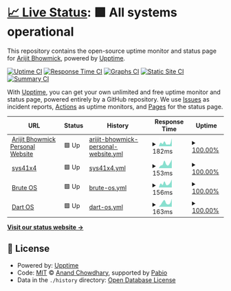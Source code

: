 # [📈 Live Status](https://status.arijit-bhowmick.me): <!--live status--> **🟩 All systems operational**

This repository contains the open-source uptime monitor and status page for [Arijit Bhowmick](https://sys41x4.github.io), powered by [Upptime](https://github.com/upptime/upptime).

[![Uptime CI](https://github.com/sys41x4/upptime-tracker/workflows/Uptime%20CI/badge.svg)](https://github.com/sys41x4/upptime-tracker/actions?query=workflow%3A%22Uptime+CI%22)
[![Response Time CI](https://github.com/sys41x4/upptime-tracker/workflows/Response%20Time%20CI/badge.svg)](https://github.com/sys41x4/upptime-tracker/actions?query=workflow%3A%22Response+Time+CI%22)
[![Graphs CI](https://github.com/sys41x4/upptime-tracker/workflows/Graphs%20CI/badge.svg)](https://github.com/sys41x4/upptime-tracker/actions?query=workflow%3A%22Graphs+CI%22)
[![Static Site CI](https://github.com/sys41x4/upptime-tracker/workflows/Static%20Site%20CI/badge.svg)](https://github.com/sys41x4/upptime-tracker/actions?query=workflow%3A%22Static+Site+CI%22)
[![Summary CI](https://github.com/sys41x4/upptime-tracker/workflows/Summary%20CI/badge.svg)](https://github.com/sys41x4/upptime-tracker/actions?query=workflow%3A%22Summary+CI%22)

With [Upptime](https://upptime.js.org), you can get your own unlimited and free uptime monitor and status page, powered entirely by a GitHub repository. We use [Issues](https://github.com/sys41x4/upptime-tracker/issues) as incident reports, [Actions](https://github.com/sys41x4/upptime-tracker/actions) as uptime monitors, and [Pages](https://status.arijit-bhowmick.me) for the status page.

<!--start: status pages-->
<!-- This summary is generated by Upptime (https://github.com/upptime/upptime) -->
<!-- Do not edit this manually, your changes will be overwritten -->
<!-- prettier-ignore -->
| URL | Status | History | Response Time | Uptime |
| --- | ------ | ------- | ------------- | ------ |
| <img alt="" src="https://icons.duckduckgo.com/ip3/arijit-bhowmick.github.io.ico" height="13"> [Arijit Bhowmick Personal Website](https://arijit-bhowmick.github.io) | 🟩 Up | [arijit-bhowmick-personal-website.yml](https://github.com/Arijit-Bhowmick/uptime/commits/HEAD/history/arijit-bhowmick-personal-website.yml) | <details><summary><img alt="Response time graph" src="./graphs/arijit-bhowmick-personal-website/response-time-week.png" height="20"> 182ms</summary><br><a href="https://sys41x4.github.io/upptime-tracker/history/arijit-bhowmick-personal-website"><img alt="Response time 226" src="https://img.shields.io/endpoint?url=https%3A%2F%2Fraw.githubusercontent.com%2FArijit-Bhowmick%2Fuptime%2FHEAD%2Fapi%2Farijit-bhowmick-personal-website%2Fresponse-time.json"></a><br><a href="https://sys41x4.github.io/upptime-tracker/history/arijit-bhowmick-personal-website"><img alt="24-hour response time 157" src="https://img.shields.io/endpoint?url=https%3A%2F%2Fraw.githubusercontent.com%2FArijit-Bhowmick%2Fuptime%2FHEAD%2Fapi%2Farijit-bhowmick-personal-website%2Fresponse-time-day.json"></a><br><a href="https://sys41x4.github.io/upptime-tracker/history/arijit-bhowmick-personal-website"><img alt="7-day response time 182" src="https://img.shields.io/endpoint?url=https%3A%2F%2Fraw.githubusercontent.com%2FArijit-Bhowmick%2Fuptime%2FHEAD%2Fapi%2Farijit-bhowmick-personal-website%2Fresponse-time-week.json"></a><br><a href="https://sys41x4.github.io/upptime-tracker/history/arijit-bhowmick-personal-website"><img alt="30-day response time 228" src="https://img.shields.io/endpoint?url=https%3A%2F%2Fraw.githubusercontent.com%2FArijit-Bhowmick%2Fuptime%2FHEAD%2Fapi%2Farijit-bhowmick-personal-website%2Fresponse-time-month.json"></a><br><a href="https://sys41x4.github.io/upptime-tracker/history/arijit-bhowmick-personal-website"><img alt="1-year response time 226" src="https://img.shields.io/endpoint?url=https%3A%2F%2Fraw.githubusercontent.com%2FArijit-Bhowmick%2Fuptime%2FHEAD%2Fapi%2Farijit-bhowmick-personal-website%2Fresponse-time-year.json"></a></details> | <details><summary><a href="https://sys41x4.github.io/upptime-tracker/history/arijit-bhowmick-personal-website">100.00%</a></summary><a href="https://sys41x4.github.io/upptime-tracker/history/arijit-bhowmick-personal-website"><img alt="All-time uptime 100.00%" src="https://img.shields.io/endpoint?url=https%3A%2F%2Fraw.githubusercontent.com%2FArijit-Bhowmick%2Fuptime%2FHEAD%2Fapi%2Farijit-bhowmick-personal-website%2Fuptime.json"></a><br><a href="https://sys41x4.github.io/upptime-tracker/history/arijit-bhowmick-personal-website"><img alt="24-hour uptime 100.00%" src="https://img.shields.io/endpoint?url=https%3A%2F%2Fraw.githubusercontent.com%2FArijit-Bhowmick%2Fuptime%2FHEAD%2Fapi%2Farijit-bhowmick-personal-website%2Fuptime-day.json"></a><br><a href="https://sys41x4.github.io/upptime-tracker/history/arijit-bhowmick-personal-website"><img alt="7-day uptime 100.00%" src="https://img.shields.io/endpoint?url=https%3A%2F%2Fraw.githubusercontent.com%2FArijit-Bhowmick%2Fuptime%2FHEAD%2Fapi%2Farijit-bhowmick-personal-website%2Fuptime-week.json"></a><br><a href="https://sys41x4.github.io/upptime-tracker/history/arijit-bhowmick-personal-website"><img alt="30-day uptime 100.00%" src="https://img.shields.io/endpoint?url=https%3A%2F%2Fraw.githubusercontent.com%2FArijit-Bhowmick%2Fuptime%2FHEAD%2Fapi%2Farijit-bhowmick-personal-website%2Fuptime-month.json"></a><br><a href="https://sys41x4.github.io/upptime-tracker/history/arijit-bhowmick-personal-website"><img alt="1-year uptime 100.00%" src="https://img.shields.io/endpoint?url=https%3A%2F%2Fraw.githubusercontent.com%2FArijit-Bhowmick%2Fuptime%2FHEAD%2Fapi%2Farijit-bhowmick-personal-website%2Fuptime-year.json"></a></details>
| <img alt="" src="https://icons.duckduckgo.com/ip3/sys41x4.github.io.ico" height="13"> [sys41x4](https://sys41x4.github.io) | 🟩 Up | [sys41x4.yml](https://github.com/Arijit-Bhowmick/uptime/commits/HEAD/history/sys41x4.yml) | <details><summary><img alt="Response time graph" src="./graphs/sys41x4/response-time-week.png" height="20"> 153ms</summary><br><a href="https://sys41x4.github.io/upptime-tracker/history/sys41x4"><img alt="Response time 187" src="https://img.shields.io/endpoint?url=https%3A%2F%2Fraw.githubusercontent.com%2FArijit-Bhowmick%2Fuptime%2FHEAD%2Fapi%2Fsys41x4%2Fresponse-time.json"></a><br><a href="https://sys41x4.github.io/upptime-tracker/history/sys41x4"><img alt="24-hour response time 97" src="https://img.shields.io/endpoint?url=https%3A%2F%2Fraw.githubusercontent.com%2FArijit-Bhowmick%2Fuptime%2FHEAD%2Fapi%2Fsys41x4%2Fresponse-time-day.json"></a><br><a href="https://sys41x4.github.io/upptime-tracker/history/sys41x4"><img alt="7-day response time 153" src="https://img.shields.io/endpoint?url=https%3A%2F%2Fraw.githubusercontent.com%2FArijit-Bhowmick%2Fuptime%2FHEAD%2Fapi%2Fsys41x4%2Fresponse-time-week.json"></a><br><a href="https://sys41x4.github.io/upptime-tracker/history/sys41x4"><img alt="30-day response time 199" src="https://img.shields.io/endpoint?url=https%3A%2F%2Fraw.githubusercontent.com%2FArijit-Bhowmick%2Fuptime%2FHEAD%2Fapi%2Fsys41x4%2Fresponse-time-month.json"></a><br><a href="https://sys41x4.github.io/upptime-tracker/history/sys41x4"><img alt="1-year response time 187" src="https://img.shields.io/endpoint?url=https%3A%2F%2Fraw.githubusercontent.com%2FArijit-Bhowmick%2Fuptime%2FHEAD%2Fapi%2Fsys41x4%2Fresponse-time-year.json"></a></details> | <details><summary><a href="https://sys41x4.github.io/upptime-tracker/history/sys41x4">100.00%</a></summary><a href="https://sys41x4.github.io/upptime-tracker/history/sys41x4"><img alt="All-time uptime 100.00%" src="https://img.shields.io/endpoint?url=https%3A%2F%2Fraw.githubusercontent.com%2FArijit-Bhowmick%2Fuptime%2FHEAD%2Fapi%2Fsys41x4%2Fuptime.json"></a><br><a href="https://sys41x4.github.io/upptime-tracker/history/sys41x4"><img alt="24-hour uptime 100.00%" src="https://img.shields.io/endpoint?url=https%3A%2F%2Fraw.githubusercontent.com%2FArijit-Bhowmick%2Fuptime%2FHEAD%2Fapi%2Fsys41x4%2Fuptime-day.json"></a><br><a href="https://sys41x4.github.io/upptime-tracker/history/sys41x4"><img alt="7-day uptime 100.00%" src="https://img.shields.io/endpoint?url=https%3A%2F%2Fraw.githubusercontent.com%2FArijit-Bhowmick%2Fuptime%2FHEAD%2Fapi%2Fsys41x4%2Fuptime-week.json"></a><br><a href="https://sys41x4.github.io/upptime-tracker/history/sys41x4"><img alt="30-day uptime 100.00%" src="https://img.shields.io/endpoint?url=https%3A%2F%2Fraw.githubusercontent.com%2FArijit-Bhowmick%2Fuptime%2FHEAD%2Fapi%2Fsys41x4%2Fuptime-month.json"></a><br><a href="https://sys41x4.github.io/upptime-tracker/history/sys41x4"><img alt="1-year uptime 100.00%" src="https://img.shields.io/endpoint?url=https%3A%2F%2Fraw.githubusercontent.com%2FArijit-Bhowmick%2Fuptime%2FHEAD%2Fapi%2Fsys41x4%2Fuptime-year.json"></a></details>
| <img alt="" src="https://icons.duckduckgo.com/ip3/brute-os.github.io.ico" height="13"> [Brute OS](https://brute-os.github.io) | 🟩 Up | [brute-os.yml](https://github.com/Arijit-Bhowmick/uptime/commits/HEAD/history/brute-os.yml) | <details><summary><img alt="Response time graph" src="./graphs/brute-os/response-time-week.png" height="20"> 156ms</summary><br><a href="https://sys41x4.github.io/upptime-tracker/history/brute-os"><img alt="Response time 179" src="https://img.shields.io/endpoint?url=https%3A%2F%2Fraw.githubusercontent.com%2FArijit-Bhowmick%2Fuptime%2FHEAD%2Fapi%2Fbrute-os%2Fresponse-time.json"></a><br><a href="https://sys41x4.github.io/upptime-tracker/history/brute-os"><img alt="24-hour response time 201" src="https://img.shields.io/endpoint?url=https%3A%2F%2Fraw.githubusercontent.com%2FArijit-Bhowmick%2Fuptime%2FHEAD%2Fapi%2Fbrute-os%2Fresponse-time-day.json"></a><br><a href="https://sys41x4.github.io/upptime-tracker/history/brute-os"><img alt="7-day response time 156" src="https://img.shields.io/endpoint?url=https%3A%2F%2Fraw.githubusercontent.com%2FArijit-Bhowmick%2Fuptime%2FHEAD%2Fapi%2Fbrute-os%2Fresponse-time-week.json"></a><br><a href="https://sys41x4.github.io/upptime-tracker/history/brute-os"><img alt="30-day response time 181" src="https://img.shields.io/endpoint?url=https%3A%2F%2Fraw.githubusercontent.com%2FArijit-Bhowmick%2Fuptime%2FHEAD%2Fapi%2Fbrute-os%2Fresponse-time-month.json"></a><br><a href="https://sys41x4.github.io/upptime-tracker/history/brute-os"><img alt="1-year response time 179" src="https://img.shields.io/endpoint?url=https%3A%2F%2Fraw.githubusercontent.com%2FArijit-Bhowmick%2Fuptime%2FHEAD%2Fapi%2Fbrute-os%2Fresponse-time-year.json"></a></details> | <details><summary><a href="https://sys41x4.github.io/upptime-tracker/history/brute-os">100.00%</a></summary><a href="https://sys41x4.github.io/upptime-tracker/history/brute-os"><img alt="All-time uptime 100.00%" src="https://img.shields.io/endpoint?url=https%3A%2F%2Fraw.githubusercontent.com%2FArijit-Bhowmick%2Fuptime%2FHEAD%2Fapi%2Fbrute-os%2Fuptime.json"></a><br><a href="https://sys41x4.github.io/upptime-tracker/history/brute-os"><img alt="24-hour uptime 100.00%" src="https://img.shields.io/endpoint?url=https%3A%2F%2Fraw.githubusercontent.com%2FArijit-Bhowmick%2Fuptime%2FHEAD%2Fapi%2Fbrute-os%2Fuptime-day.json"></a><br><a href="https://sys41x4.github.io/upptime-tracker/history/brute-os"><img alt="7-day uptime 100.00%" src="https://img.shields.io/endpoint?url=https%3A%2F%2Fraw.githubusercontent.com%2FArijit-Bhowmick%2Fuptime%2FHEAD%2Fapi%2Fbrute-os%2Fuptime-week.json"></a><br><a href="https://sys41x4.github.io/upptime-tracker/history/brute-os"><img alt="30-day uptime 100.00%" src="https://img.shields.io/endpoint?url=https%3A%2F%2Fraw.githubusercontent.com%2FArijit-Bhowmick%2Fuptime%2FHEAD%2Fapi%2Fbrute-os%2Fuptime-month.json"></a><br><a href="https://sys41x4.github.io/upptime-tracker/history/brute-os"><img alt="1-year uptime 100.00%" src="https://img.shields.io/endpoint?url=https%3A%2F%2Fraw.githubusercontent.com%2FArijit-Bhowmick%2Fuptime%2FHEAD%2Fapi%2Fbrute-os%2Fuptime-year.json"></a></details>
| <img alt="" src="https://icons.duckduckgo.com/ip3/dart-os.github.io.ico" height="13"> [Dart OS](https://dart-os.github.io) | 🟩 Up | [dart-os.yml](https://github.com/Arijit-Bhowmick/uptime/commits/HEAD/history/dart-os.yml) | <details><summary><img alt="Response time graph" src="./graphs/dart-os/response-time-week.png" height="20"> 163ms</summary><br><a href="https://sys41x4.github.io/upptime-tracker/history/dart-os"><img alt="Response time 171" src="https://img.shields.io/endpoint?url=https%3A%2F%2Fraw.githubusercontent.com%2FArijit-Bhowmick%2Fuptime%2FHEAD%2Fapi%2Fdart-os%2Fresponse-time.json"></a><br><a href="https://sys41x4.github.io/upptime-tracker/history/dart-os"><img alt="24-hour response time 127" src="https://img.shields.io/endpoint?url=https%3A%2F%2Fraw.githubusercontent.com%2FArijit-Bhowmick%2Fuptime%2FHEAD%2Fapi%2Fdart-os%2Fresponse-time-day.json"></a><br><a href="https://sys41x4.github.io/upptime-tracker/history/dart-os"><img alt="7-day response time 163" src="https://img.shields.io/endpoint?url=https%3A%2F%2Fraw.githubusercontent.com%2FArijit-Bhowmick%2Fuptime%2FHEAD%2Fapi%2Fdart-os%2Fresponse-time-week.json"></a><br><a href="https://sys41x4.github.io/upptime-tracker/history/dart-os"><img alt="30-day response time 174" src="https://img.shields.io/endpoint?url=https%3A%2F%2Fraw.githubusercontent.com%2FArijit-Bhowmick%2Fuptime%2FHEAD%2Fapi%2Fdart-os%2Fresponse-time-month.json"></a><br><a href="https://sys41x4.github.io/upptime-tracker/history/dart-os"><img alt="1-year response time 171" src="https://img.shields.io/endpoint?url=https%3A%2F%2Fraw.githubusercontent.com%2FArijit-Bhowmick%2Fuptime%2FHEAD%2Fapi%2Fdart-os%2Fresponse-time-year.json"></a></details> | <details><summary><a href="https://sys41x4.github.io/upptime-tracker/history/dart-os">100.00%</a></summary><a href="https://sys41x4.github.io/upptime-tracker/history/dart-os"><img alt="All-time uptime 100.00%" src="https://img.shields.io/endpoint?url=https%3A%2F%2Fraw.githubusercontent.com%2FArijit-Bhowmick%2Fuptime%2FHEAD%2Fapi%2Fdart-os%2Fuptime.json"></a><br><a href="https://sys41x4.github.io/upptime-tracker/history/dart-os"><img alt="24-hour uptime 100.00%" src="https://img.shields.io/endpoint?url=https%3A%2F%2Fraw.githubusercontent.com%2FArijit-Bhowmick%2Fuptime%2FHEAD%2Fapi%2Fdart-os%2Fuptime-day.json"></a><br><a href="https://sys41x4.github.io/upptime-tracker/history/dart-os"><img alt="7-day uptime 100.00%" src="https://img.shields.io/endpoint?url=https%3A%2F%2Fraw.githubusercontent.com%2FArijit-Bhowmick%2Fuptime%2FHEAD%2Fapi%2Fdart-os%2Fuptime-week.json"></a><br><a href="https://sys41x4.github.io/upptime-tracker/history/dart-os"><img alt="30-day uptime 100.00%" src="https://img.shields.io/endpoint?url=https%3A%2F%2Fraw.githubusercontent.com%2FArijit-Bhowmick%2Fuptime%2FHEAD%2Fapi%2Fdart-os%2Fuptime-month.json"></a><br><a href="https://sys41x4.github.io/upptime-tracker/history/dart-os"><img alt="1-year uptime 100.00%" src="https://img.shields.io/endpoint?url=https%3A%2F%2Fraw.githubusercontent.com%2FArijit-Bhowmick%2Fuptime%2FHEAD%2Fapi%2Fdart-os%2Fuptime-year.json"></a></details>

<!--end: status pages-->

[**Visit our status website →**](https://status.arijit-bhowmick.me)

## 📄 License

- Powered by: [Upptime](https://github.com/upptime/upptime)
- Code: [MIT](./LICENSE) © [Anand Chowdhary](https://anandchowdhary.com), supported by [Pabio](https://pabio.com)
- Data in the `./history` directory: [Open Database License](https://opendatacommons.org/licenses/odbl/1-0/)
